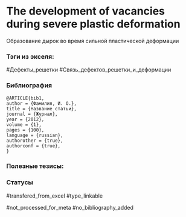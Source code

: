 # The development of vacancies during severe plastic deformation

Образование дырок во время сильной пластической деформации

### Тэги из экселя:
#Дефекты_решетки 
#Связь_дефектов_решетки_и_деформации 

### Библиография
```
@ARTICLE{bib1,
author = {Фамилия, И. О.},
title = {Название статьи},
journal = {Журнал},
year = {2012},
volume = {1},
pages = {100},
language = {russian},
authorother = {true},
authorconf = {true},
}
```

### Полезные тезисы:

### Статусы
#transfered_from_excel 
#type_linkable 

#not_processed_for_meta
#no_bibliography_added